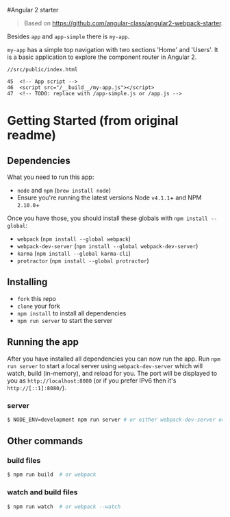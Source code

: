 #Angular 2 starter

> Based on https://github.com/angular-class/angular2-webpack-starter.

Besides `app` and `app-simple` there is `my-app`. 

`my-app` has a simple top navigation with two sections 'Home' and 'Users'. It is a basic application to explore the component router in Angular 2.

```
//src/public/index.html

45  <!-- App script -->
46  <script src="/__build__/my-app.js"></script>
47  <!-- TODO: replace with /app-simple.js or /app.js -->
```

# Getting Started (from original readme)
## Dependencies
What you need to run this app:
* `node` and `npm` (`brew install node`)
* Ensure you're running the latest versions Node `v4.1.1`+ and NPM `2.10.0`+

Once you have those, you should install these globals with `npm install --global`:
* `webpack` (`npm install --global webpack`)
* `webpack-dev-server` (`npm install --global webpack-dev-server`)
* `karma` (`npm install --global karma-cli`)
* `protractor` (`npm install --global protractor`)

## Installing
* `fork` this repo
* `clone` your fork
* `npm install` to install all dependencies
* `npm run server` to start the server

## Running the app
After you have installed all dependencies you can now run the app. Run `npm run server` to start a local server using `webpack-dev-server` which will watch, build (in-memory), and reload for you. The port will be displayed to you as `http://localhost:8080` (or if you prefer IPv6 then it's `http://[::1]:8080/`).
 
### server
```bash
$ NODE_ENV=development npm run server # or either webpack-dev-server or npm run express
```

## Other commands 

### build files
```bash
$ npm run build  # or webpack
```

### watch and build files
```bash
$ npm run watch  # or webpack --watch
```
